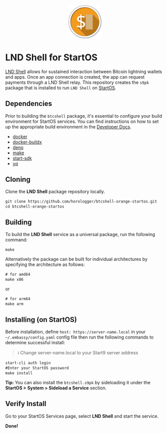 <p align="center">
  <img src="terminal-orange.png" alt="Project Logo" width="21%">
</p>

# LND Shell for StartOS

[LND Shell](https://nwc.dev/) allows for sustained interaction between Bitcoin lightning wallets and apps. Once an app connection is created, the app can request payments through a LND Shell relay. This repository creates the `s9pk` package that is installed to run `LND Shell` on [StartOS](https://github.com/Start9Labs/start-os/).

## Dependencies

Prior to building the `btcshell` package, it's essential to configure your build environment for StartOS services. You can find instructions on how to set up the appropriate build environment in the [Developer Docs](https://docs.start9.com/latest/developer-docs/packaging).

- [docker](https://docs.docker.com/get-docker)
- [docker-buildx](https://docs.docker.com/buildx/working-with-buildx/)
- [deno](https://deno.land/)
- [make](https://www.gnu.org/software/make/)
- [start-sdk](https://github.com/Start9Labs/start-os/tree/sdk/core)
- [yq](https://mikefarah.gitbook.io/yq)

## Cloning

Clone the **LND Shell** package repository locally.

```
git clone https://github.com/horologger/btcshell-orange-startos.git
cd btcshell-orange-startos
```

## Building

To build the **LND Shell** service as a universal package, run the following command:

```
make
```

Alternatively the package can be built for individual architectures by specifying the architecture as follows:

```
# for amd64
make x86
```
or
```
# for arm64
make arm
```

## Installing (on StartOS)

Before installation, define `host: https://server-name.local` in your `~/.embassy/config.yaml` config file then run the following commands to determine successful install:

> :information_source: Change server-name.local to your Start9 server address

```
start-cli auth login
#Enter your StartOS password
make install
```

**Tip:** You can also install the `btcshell.s9pk` by sideloading it under the **StartOS > System > Sideload a Service** section.

## Verify Install

Go to your StartOS Services page, select **LND Shell** and start the service.

**Done!**